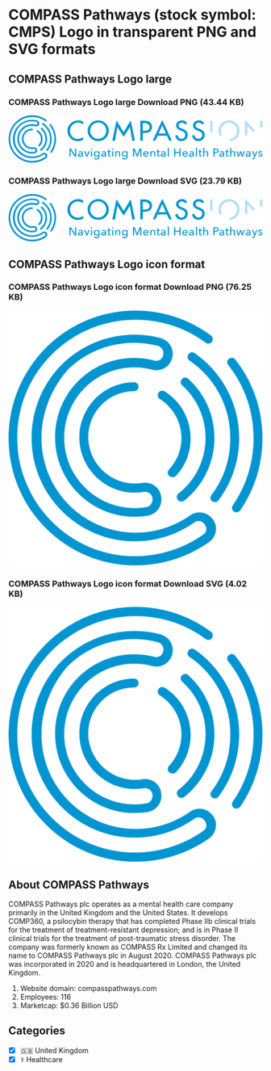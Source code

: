 # COMPASS Pathways (stock symbol: CMPS) Logo in transparent PNG and SVG formats

## COMPASS Pathways Logo large

### COMPASS Pathways Logo large Download PNG (43.44 KB)

![COMPASS Pathways Logo large Download PNG (43.44 KB)](/img/orig/CMPS_BIG-48840598.png)

### COMPASS Pathways Logo large Download SVG (23.79 KB)

![COMPASS Pathways Logo large Download SVG (23.79 KB)](/img/orig/CMPS_BIG-b06327da.svg)

## COMPASS Pathways Logo icon format

### COMPASS Pathways Logo icon format Download PNG (76.25 KB)

![COMPASS Pathways Logo icon format Download PNG (76.25 KB)](/img/orig/CMPS-e0d246d3.png)

### COMPASS Pathways Logo icon format Download SVG (4.02 KB)

![COMPASS Pathways Logo icon format Download SVG (4.02 KB)](/img/orig/CMPS-458d1dd9.svg)

## About COMPASS Pathways

COMPASS Pathways plc operates as a mental health care company primarily in the United Kingdom and the United States. It develops COMP360, a psilocybin therapy that has completed Phase IIb clinical trials for the treatment of treatment-resistant depression; and is in Phase II clinical trials for the treatment of post-traumatic stress disorder. The company was formerly known as COMPASS Rx Limited and changed its name to COMPASS Pathways plc in August 2020. COMPASS Pathways plc was incorporated in 2020 and is headquartered in London, the United Kingdom.

1. Website domain: compasspathways.com
2. Employees: 116
3. Marketcap: $0.36 Billion USD


## Categories
- [x] 🇬🇧 United Kingdom
- [x] ⚕️ Healthcare

